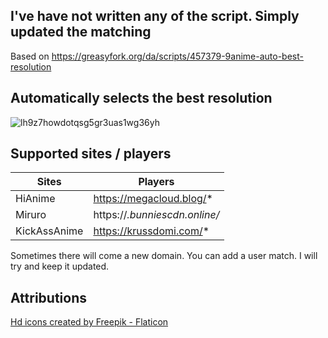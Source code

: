 I've have not written any of the script. Simply updated the matching
-
Based on https://greasyfork.org/da/scripts/457379-9anime-auto-best-resolution

Automatically selects the best resolution
-

![lh9z7howdotqsg5gr3uas1wg36yh](https://github.com/Loidauk/Aniwave-Auto-Best-Resolution/assets/76977614/9d87c75b-2972-4cfc-81b8-9a5b64d961a3)

Supported sites / players
-
| Sites | Players |
|---------------|------------------------|
| HiAnime     | https://megacloud.blog/* |
| Miruro | https://*.bunniescdn.online/* |
| KickAssAnime      | https://krussdomi.com/* |


Sometimes there will come a new domain. You can add a user match. I will try and keep it updated.

Attributions
-
<a href="https://www.flaticon.com/free-icons/hd" title="hd icons">Hd icons created by Freepik - Flaticon</a>